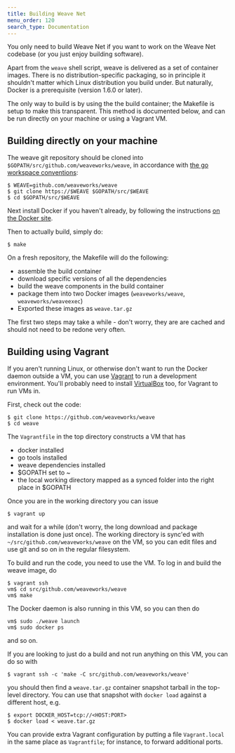 ```yaml
---
title: Building Weave Net
menu_order: 120
search_type: Documentation
---
```

You only need to build Weave Net if you want to work on the Weave Net codebase
(or you just enjoy building software).

Apart from the `weave` shell script, weave is delivered as a set of
container images.  There is no distribution-specific packaging, so in
principle it shouldn't matter which Linux distribution you build
under.  But naturally, Docker is a prerequisite (version 1.6.0 or
later).

The only way to build is by using the the build container; the
Makefile is setup to make this transparent.  This method is
documented below, and can be run directly on your machine or using
a Vagrant VM.

## <a name="ubuntu"></a>Building directly on your machine

The weave git repository should be cloned into
`$GOPATH/src/github.com/weaveworks/weave`, in accordance with [the go
workspace conventions](https://golang.org/doc/code.html#Workspaces):

```
$ WEAVE=github.com/weaveworks/weave
$ git clone https://$WEAVE $GOPATH/src/$WEAVE
$ cd $GOPATH/src/$WEAVE
```

Next install Docker if you haven't already, by following the instructions
[on the Docker site](https://docs.docker.com/installation/ubuntulinux/).

Then to actually build, simply do:

```
$ make
```

On a fresh repository, the Makefile will do the following:
- assemble the build container
- download specific versions of all the dependencies
- build the weave components in the build container
- package them into two Docker images (`weaveworks/weave`,
`weaveworks/weaveexec`)
- Exported these images as `weave.tar.gz`

The first two steps may take a while - don't worry, they are
are cached and should not need to be redone very often.

## <a name="vagrant"></a>Building using Vagrant

If you aren't running Linux, or otherwise don't want to run the Docker
daemon outside a VM, you can use
[Vagrant](https://www.vagrantup.com/downloads.html) to run a
development environment. You'll probably need to install
[VirtualBox](https://www.virtualbox.org/wiki/Downloads) too, for
Vagrant to run VMs in.

First, check out the code:

```
$ git clone https://github.com/weaveworks/weave
$ cd weave
```

The `Vagrantfile` in the top directory constructs a VM that has

 * docker installed
 * go tools installed
 * weave dependencies installed
 * $GOPATH set to ~
 * the local working directory mapped as a synced folder into the
   right place in $GOPATH

Once you are in the working directory you can issue

```
$ vagrant up
```

and wait for a while (don't worry, the long download and package
installation is done just once). The working directory is sync'ed with
`~/src/github.com/weaveworks/weave` on the VM, so you can edit files and
use git and so on in the regular filesystem.

To build and run the code, you need to use the VM. To log in and build
the weave image, do

```
$ vagrant ssh
vm$ cd src/github.com/weaveworks/weave
vm$ make
```

The Docker daemon is also running in this VM, so you can then do

```
vm$ sudo ./weave launch
vm$ sudo docker ps
```

and so on.

If you are looking to just do a build and not run anything on this VM,
you can do so with

```
$ vagrant ssh -c 'make -C src/github.com/weaveworks/weave'
```

you should then find a `weave.tar.gz` container snapshot tarball in the
top-level directory. You can use that snapshot with `docker load`
against a different host, e.g.

```
$ export DOCKER_HOST=tcp://<HOST:PORT>
$ docker load < weave.tar.gz
```

You can provide extra Vagrant configuration by putting a file
`Vagrant.local` in the same place as `Vagrantfile`; for instance, to
forward additional ports.
